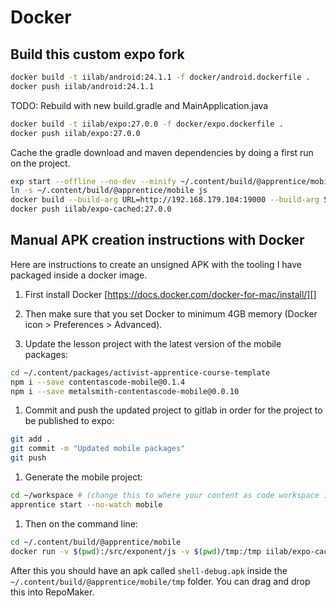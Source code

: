 # Docker

## Build this custom expo fork

```bash
docker build -t iilab/android:24.1.1 -f docker/android.dockerfile .
docker push iilab/android:24.1.1
```

TODO: Rebuild with new build.gradle and MainApplication.java

```bash
docker build -t iilab/expo:27.0.0 -f docker/expo.dockerfile .
docker push iilab/expo:27.0.0
```

Cache the gradle download and maven dependencies by doing a first run on the project.

```bash
exp start --offline --no-dev --minify ~/.content/build/@apprentice/mobile
ln -s ~/.content/build/@apprentice/mobile js
docker build --build-arg URL=http://192.168.179.104:19000 --build-arg SDK_VERSION=27.0.0 -t iilab/expo-cached:27.0.0 -f docker/expo-cached.dockerfile .
docker push iilab/expo-cached:27.0.0
```

## Manual APK creation instructions with Docker

Here are instructions to create an unsigned APK with the tooling I have
packaged inside a docker image.

 1. First install Docker [https://docs.docker.com/docker-for-mac/install/][]

 1. Then make sure that you set Docker to minimum 4GB memory (Docker icon >
 Preferences > Advanced).

 1. Update the lesson project with the latest version of the mobile packages:
```bash
cd ~/.content/packages/activist-apprentice-course-template
npm i --save contentascode-mobile@0.1.4
npm i --save metalsmith-contentascode-mobile@0.0.10
```

 1. Commit and push the updated project to gitlab in order for the project to
be published to expo:
```bash
git add .
git commit -m "Updated mobile packages"
git push
```

 1. Generate the mobile project:
```bash
cd ~/workspace # (change this to where your content as code workspace is located)
apprentice start --no-watch mobile
```

 1. Then on the command line:
```bash
cd ~/.content/build/@apprentice/mobile
docker run -v $(pwd):/src/exponent/js -v $(pwd)/tmp:/tmp iilab/expo-cached:27.0.0 --url https://exp.host/${PROJECT} --sdkVersion 27.0.0"
```

After this you should have an apk called `shell-debug.apk` inside the
`~/.content/build/@apprentice/mobile/tmp` folder. You can drag and drop this
into RepoMaker.
